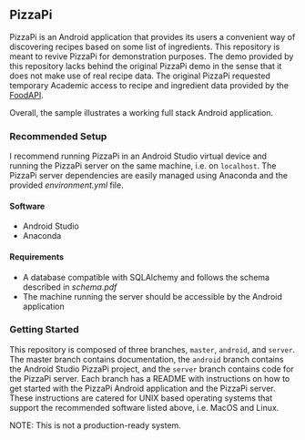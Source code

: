 ## PizzaPi
PizzaPi is an Android application that provides its users a convenient way of discovering recipes based on some list of ingredients. This repository is meant to revive PizzaPi for demonstration purposes. The demo provided by this repository lacks behind the original PizzaPi demo in the sense that it does not make use of real recipe data. The original PizzaPi requested temporary Academic access to recipe and ingredient data provided by the <a href="https://spoonacular.com/food-api">FoodAPI</a>.

Overall, the sample illustrates a working full stack Android application.

### Recommended Setup

I recommend running PizzaPi in an Android Studio virtual device and running the PizzaPi server on the same machine, i.e. on `localhost`. The PizzaPi server dependencies are easily managed using Anaconda and the provided _environment.yml_ file.

#### Software
* Android Studio
* Anaconda

#### Requirements
* A database compatible with SQLAlchemy and follows the schema described in _schema.pdf_
* The machine running the server should be accessible by the Android application

### Getting Started

This repository is composed of three branches, `master`, `android`, and `server`. The master branch contains documentation, the `android` branch contains the Android Studio PizzaPi project, and the `server` branch contains code for the PizzaPi server. Each branch has a README with instructions on how to get started with the PizzaPi Android application and the PizzaPi server. These instructions are catered for UNIX based operating systems that support the recommended software listed above, i.e. MacOS and Linux. 

NOTE: This is not a production-ready system.

